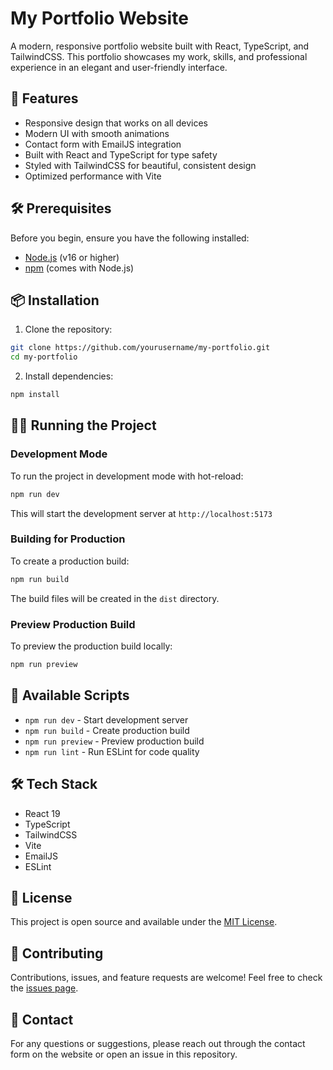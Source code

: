 # My Portfolio Website

A modern, responsive portfolio website built with React, TypeScript, and TailwindCSS. This portfolio showcases my work, skills, and professional experience in an elegant and user-friendly interface.

## 🚀 Features

- Responsive design that works on all devices
- Modern UI with smooth animations
- Contact form with EmailJS integration
- Built with React and TypeScript for type safety
- Styled with TailwindCSS for beautiful, consistent design
- Optimized performance with Vite

## 🛠️ Prerequisites

Before you begin, ensure you have the following installed:

- [Node.js](https://nodejs.org/) (v16 or higher)
- [npm](https://www.npmjs.com/) (comes with Node.js)

## 📦 Installation

1. Clone the repository:

```bash
git clone https://github.com/yourusername/my-portfolio.git
cd my-portfolio
```

2. Install dependencies:

```bash
npm install
```

## 🏃‍♂️ Running the Project

### Development Mode

To run the project in development mode with hot-reload:

```bash
npm run dev
```

This will start the development server at `http://localhost:5173`

### Building for Production

To create a production build:

```bash
npm run build
```

The build files will be created in the `dist` directory.

### Preview Production Build

To preview the production build locally:

```bash
npm run preview
```

## 🧪 Available Scripts

- `npm run dev` - Start development server
- `npm run build` - Create production build
- `npm run preview` - Preview production build
- `npm run lint` - Run ESLint for code quality

## 🛠️ Tech Stack

- React 19
- TypeScript
- TailwindCSS
- Vite
- EmailJS
- ESLint

## 📝 License

This project is open source and available under the [MIT License](LICENSE).

## 👥 Contributing

Contributions, issues, and feature requests are welcome! Feel free to check the [issues page](https://github.com/yourusername/my-portfolio/issues).

## 📧 Contact

For any questions or suggestions, please reach out through the contact form on the website or open an issue in this repository.
